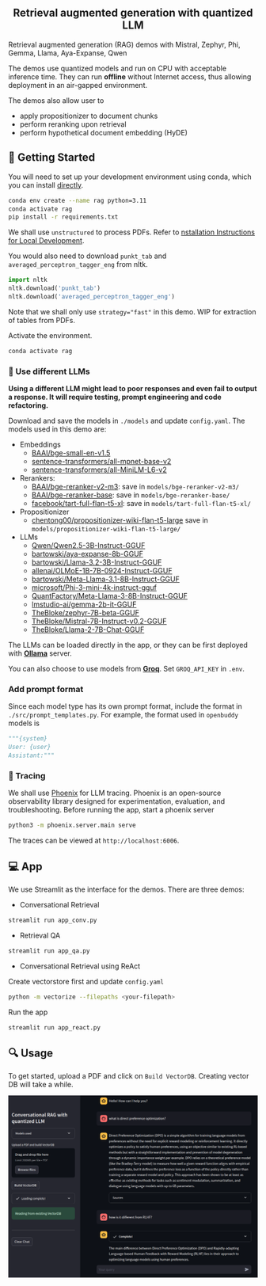 <h2 align="center">
  <b>Retrieval augmented generation with quantized LLM</b><br>
</h2>

Retrieval augmented generation (RAG) demos with Mistral, Zephyr, Phi, Gemma, Llama, Aya-Expanse, Qwen

The demos use quantized models and run on CPU with acceptable inference time. They can run **offline** without Internet access, thus allowing deployment in an air-gapped environment.

The demos also allow user to
- apply propositionizer to document chunks
- perform reranking upon retrieval
- perform hypothetical document embedding (HyDE)


## 🔧 Getting Started

You will need to set up your development environment using conda, which you can install [directly](https://docs.conda.io/projects/conda/en/latest/user-guide/install/index.html).

```bash
conda env create --name rag python=3.11
conda activate rag
pip install -r requirements.txt
```

We shall use `unstructured` to process PDFs. Refer to [nstallation Instructions for Local Development](https://github.com/Unstructured-IO/unstructured?tab=readme-ov-file#installation-instructions-for-local-development).

You would also need to download `punkt_tab` and `averaged_perceptron_tagger_eng` from nltk.

```python
import nltk
nltk.download('punkt_tab')
nltk.download('averaged_perceptron_tagger_eng')
```

Note that we shall only use `strategy="fast"` in this demo. WIP for extraction of tables from PDFs.

Activate the environment.
```bash
conda activate rag
```

### 🧠 Use different LLMs

**Using a different LLM might lead to poor responses and even fail to output a response. It will require testing, prompt engineering and code refactoring.**

Download and save the models in `./models` and update `config.yaml`. The models used in this demo are:
- Embeddings
    - [BAAI/bge-small-en-v1.5](https://huggingface.co/BAAI/bge-small-en-v1.5)
    - [sentence-transformers/all-mpnet-base-v2](https://huggingface.co/sentence-transformers/all-mpnet-base-v2)
    - [sentence-transformers/all-MiniLM-L6-v2](https://huggingface.co/sentence-transformers/all-MiniLM-L6-v2)
- Rerankers:
    - [BAAI/bge-reranker-v2-m3](https://huggingface.co/BAAI/bge-reranker-v2-m3): save in `models/bge-reranker-v2-m3/`
    - [BAAI/bge-reranker-base](https://huggingface.co/BAAI/bge-reranker-base): save in `models/bge-reranker-base/`
    - [facebook/tart-full-flan-t5-xl](https://huggingface.co/facebook/tart-full-flan-t5-xl): save in `models/tart-full-flan-t5-xl/`
- Propositionizer
    - [chentong00/propositionizer-wiki-flan-t5-large](https://huggingface.co/chentong00/propositionizer-wiki-flan-t5-large) save in `models/propositionizer-wiki-flan-t5-large/`
- LLMs
    - [Qwen/Qwen2.5-3B-Instruct-GGUF](https://huggingface.co/Qwen/Qwen2.5-3B-Instruct-GGUF)
    - [bartowski/aya-expanse-8b-GGUF](https://huggingface.co/bartowski/aya-expanse-8b-GGUF)
    - [bartowski/Llama-3.2-3B-Instruct-GGUF](https://huggingface.co/bartowski/Llama-3.2-3B-Instruct-GGUF)
    - [allenai/OLMoE-1B-7B-0924-Instruct-GGUF](https://huggingface.co/allenai/OLMoE-1B-7B-0924-Instruct-GGUF)
    - [bartowski/Meta-Llama-3.1-8B-Instruct-GGUF](https://huggingface.co/bartowski/Meta-Llama-3.1-8B-Instruct-GGUF)
    - [microsoft/Phi-3-mini-4k-instruct-gguf](https://huggingface.co/microsoft/Phi-3-mini-4k-instruct-gguf)
    - [QuantFactory/Meta-Llama-3-8B-Instruct-GGUF](https://huggingface.co/QuantFactory/Meta-Llama-3-8B-Instruct-GGUF)
    - [lmstudio-ai/gemma-2b-it-GGUF](https://huggingface.co/lmstudio-ai/gemma-2b-it-GGUF)
    - [TheBloke/zephyr-7B-beta-GGUF](https://huggingface.co/TheBloke/zephyr-7B-beta-GGUF)
    - [TheBloke/Mistral-7B-Instruct-v0.2-GGUF](https://huggingface.co/TheBloke/Mistral-7B-Instruct-v0.2-GGUF)
    - [TheBloke/Llama-2-7B-Chat-GGUF](https://huggingface.co/TheBloke/Llama-2-7B-Chat-GGUF)

The LLMs can be loaded directly in the app, or they can be first deployed with [**Ollama**](https://github.com/ollama/ollama) server.

You can also choose to use models from [**Groq**](https://wow.groq.com/). Set `GROQ_API_KEY` in `.env`.


### Add prompt format

Since each model type has its own prompt format, include the format in `./src/prompt_templates.py`. For example, the format used in `openbuddy` models is
```python
"""{system}
User: {user}
Assistant:"""
```

### 🤖 Tracing

We shall use [Phoenix](https://docs.arize.com/phoenix) for LLM tracing. Phoenix is an open-source observability library designed for experimentation, evaluation, and troubleshooting. Before running the app, start a phoenix server
```bash
python3 -m phoenix.server.main serve
```
The traces can be viewed at `http://localhost:6006`.


## 💻 App

We use Streamlit as the interface for the demos. There are three demos:

- Conversational Retrieval

```bash
streamlit run app_conv.py
```

- Retrieval QA

```bash
streamlit run app_qa.py
```

- Conversational Retrieval using ReAct

Create vectorstore first and update `config.yaml`
```bash
python -m vectorize --filepaths <your-filepath>
```
Run the app
```bash
streamlit run app_react.py
```


## 🔍 Usage

To get started, upload a PDF and click on `Build VectorDB`. Creating vector DB will take a while.

![screenshot](./assets/screenshot.png)
